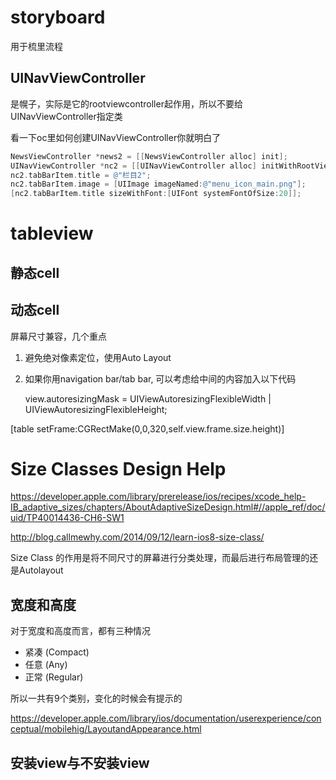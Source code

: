 # storyboard

用于梳里流程

## UINavViewController

是幌子，实际是它的rootviewcontroller起作用，所以不要给UINavViewController指定类

看一下oc里如何创建UINavViewController你就明白了

```objective-c
NewsViewController *news2 = [[NewsViewController alloc] init];
UINavViewController *nc2 = [[UINavViewController alloc] initWithRootViewController:news2];
nc2.tabBarItem.title = @"栏目2";
nc2.tabBarItem.image = [UIImage imageNamed:@"menu_icon_main.png"];
[nc2.tabBarItem.title sizeWithFont:[UIFont systemFontOfSize:20]];
```

# tableview

## 静态cell

## 动态cell


屏幕尺寸兼容，几个重点

1. 避免绝对像素定位，使用Auto Layout
2. 如果你用navigation bar/tab bar, 可以考虑给中间的内容加入以下代码

	view.autoresizingMask = UIViewAutoresizingFlexibleWidth | UIViewAutoresizingFlexibleHeight;

[table setFrame:CGRectMake(0,0,320,self.view.frame.size.height)]


# Size Classes Design Help

https://developer.apple.com/library/prerelease/ios/recipes/xcode_help-IB_adaptive_sizes/chapters/AboutAdaptiveSizeDesign.html#//apple_ref/doc/uid/TP40014436-CH6-SW1


http://blog.callmewhy.com/2014/09/12/learn-ios8-size-class/


Size Class 的作用是将不同尺寸的屏幕进行分类处理，而最后进行布局管理的还是Autolayout


## 宽度和高度

对于宽度和高度而言，都有三种情况

- 紧凑 (Compact) 
- 任意 (Any) 
- 正常 (Regular)

所以一共有9个类别，变化的时候会有提示的

https://developer.apple.com/library/ios/documentation/userexperience/conceptual/mobilehig/LayoutandAppearance.html

## 安装view与不安装view





